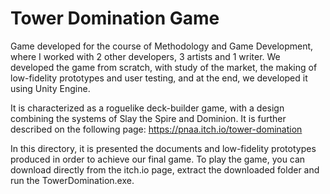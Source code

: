 # Tower Domination Game

Game developed for the course of Methodology and Game Development, where I worked with 2 other developers, 3 artists and 1 writer. We developed the game from scratch, with study of the market, the making of low-fidelity prototypes and user testing, and at the end, we developed it using Unity Engine. 

It is characterized as a roguelike deck-builder game, with a design combining the systems of Slay the Spire and Dominion. It is further described on the following page: https://pnaa.itch.io/tower-domination

In this directory, it is presented the documents and low-fidelity prototypes produced in order to achieve our final game. To play the game, you can download directly from the itch.io page, extract the downloaded folder and run the TowerDomination.exe.